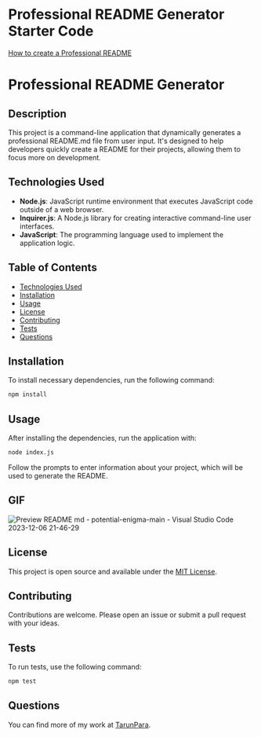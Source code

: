 # Professional README Generator Starter Code

[How to create a Professional README](https://coding-boot-camp.github.io/full-stack/github/professional-readme-guide)

# Professional README Generator

## Description

This project is a command-line application that dynamically generates a professional README.md file from user input. It's designed to help developers quickly create a README for their projects, allowing them to focus more on development.

## Technologies Used

- **Node.js**: JavaScript runtime environment that executes JavaScript code outside of a web browser.
- **Inquirer.js**: A Node.js library for creating interactive command-line user interfaces.
- **JavaScript**: The programming language used to implement the application logic.

## Table of Contents

- [Technologies Used](#technologies-used)
- [Installation](#installation)
- [Usage](#usage)
- [License](#license)
- [Contributing](#contributing)
- [Tests](#tests)
- [Questions](#questions)

## Installation

To install necessary dependencies, run the following command:

```bash
npm install
```

## Usage

After installing the dependencies, run the application with:

```bash
node index.js
```

Follow the prompts to enter information about your project, which will be used to generate the README.


## GIF
![Preview README md - potential-enigma-main - Visual Studio Code 2023-12-06 21-46-29](https://github.com/TarunPara/Professional-README-Generator/assets/134483509/4f9c75d1-9f92-4631-902b-124b4578d253)


## License

This project is open source and available under the [MIT License](LICENSE).

## Contributing

Contributions are welcome. Please open an issue or submit a pull request with your ideas.

## Tests

To run tests, use the following command:

```bash
npm test
```

## Questions

 You can find more of my work at [TarunPara](https://github.com/TarunPara).

